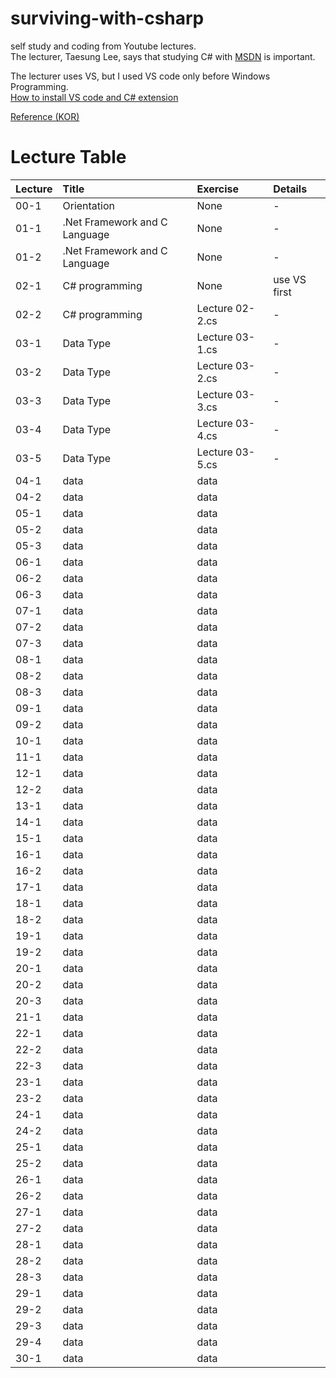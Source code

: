 # surviving-with-csharp
self study and coding from Youtube lectures.  
The lecturer, Taesung Lee, says that studying C# with [MSDN](https://docs.microsoft.com/ko-kr/) is important.  

The lecturer uses VS, but I used VS code only before Windows Programming.  
[How to install VS code and C# extension](https://clover7-webnote.tistory.com/198)  

[Reference (KOR)](https://www.youtube.com/playlist?list=PLOKPEzlY4JKQNiHEQ4SDBxAFo9RDod8Tm)    


# Lecture Table
|Lecture    |Title                        |Exercise       |Details     |
|:----------|:----------------------------|:--------------|:-----------|
|00-1       |Orientation                  |None           |-           |
|01-1       |.Net Framework and C Language|None           |-           |
|01-2       |.Net Framework and C Language|None           |-           |
|02-1       |C# programming               |None           |use VS first|
|02-2       |C# programming               |Lecture 02-2.cs|-           |
|03-1       |Data Type                    |Lecture 03-1.cs|-           |
|03-2       |Data Type                    |Lecture 03-2.cs|-           |
|03-3       |Data Type                    |Lecture 03-3.cs|-           |
|03-4       |Data Type                    |Lecture 03-4.cs|-           |
|03-5       |Data Type                    |Lecture 03-5.cs|-           |
|04-1       |data    |data    |        |
|04-2       |data    |data    |        |
|05-1       |data    |data    |        |
|05-2       |data    |data    |        |
|05-3       |data    |data    |        |
|06-1       |data    |data    |        |
|06-2       |data    |data    |        |
|06-3       |data    |data    |        |
|07-1       |data    |data    |        |
|07-2       |data    |data    |        |
|07-3       |data    |data    |        |
|08-1       |data    |data    |        |
|08-2       |data    |data    |        |
|08-3       |data    |data    |        |
|09-1       |data    |data    |        |
|09-2       |data    |data    |        |
|10-1       |data    |data    |        |
|11-1       |data    |data    |        |
|12-1       |data    |data    |        |
|12-2       |data    |data    |        |
|13-1       |data    |data    |        |
|14-1       |data    |data    |        |
|15-1       |data    |data    |        |
|16-1       |data    |data    |        |
|16-2       |data    |data    |        |
|17-1       |data    |data    |        |
|18-1       |data    |data    |        |
|18-2       |data    |data    |        |
|19-1       |data    |data    |        |
|19-2       |data    |data    |        |
|20-1       |data    |data    |        |
|20-2       |data    |data    |        |
|20-3       |data    |data    |        |
|21-1       |data    |data    |        |
|22-1       |data    |data    |        |
|22-2       |data    |data    |        |
|22-3       |data    |data    |        |
|23-1       |data    |data    |        |
|23-2       |data    |data    |        |
|24-1       |data    |data    |        |
|24-2       |data    |data    |        |
|25-1       |data    |data    |        |
|25-2       |data    |data    |        |
|26-1       |data    |data    |        |
|26-2       |data    |data    |        |
|27-1       |data    |data    |        |
|27-2       |data    |data    |        |
|28-1       |data    |data    |        |
|28-2       |data    |data    |        |
|28-3       |data    |data    |        |
|29-1       |data    |data    |        |
|29-2       |data    |data    |        |
|29-3       |data    |data    |        |
|29-4       |data    |data    |        |
|30-1       |data    |data    |        |
